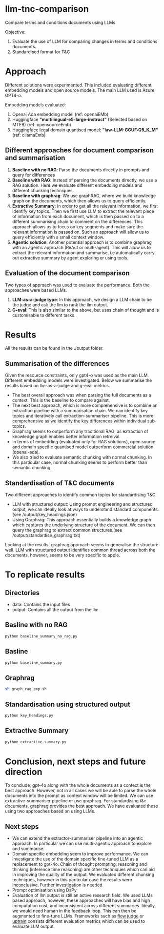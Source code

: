 # llm-tnc-comparison
Compare terms and conditions documents using LLMs

Objective: 
1. Evaluate the use of LLM for comparing changes in terms and conditions documents.
2. Standardised format for T&C 

# Approach

Different solutions were experimented. This included evaluating different embedding models and open source models. The main LLM used is Azure GPT4-o. 

Embedding models evaluated:
1. Openai Ada embedding model (ref: openaiEMb)
2. Huggingface **"multilingual-e5-large-instruct"** (Selected based on MTEB) (ref: opensourceEmb)
3. Huggingface legal domain quantised model: **"law-LLM-GGUF:Q5_K_M"** (ref: ollamaEmb)

## Different approaches for document comparison and summarisation
1. **Baseline with no RAG**: Parse the documents directly in prompts and query for differences
2. **Baseline with RAG**: Instead of parsing the documents directly, we use a RAG solution. Here we evaluate different embedding models and different chunking techniques.
3. **Baseline with graphrag**: We use graphRAG, where we build knowledge graph on the documents, which then allows us to query efficiently.
4. **Extractive Summary**: In order to get all the relevant information, we first identify key topics. Then we first use LLM to extract the relevant piece of information from each document, which is then passed on to a different summarising chain to comment on the differences. This approach allows us to focus on key segments and make sure the relevant information is passed on. Such an approach will allow us to query efficiently with a small context window.
5. **Agentic solution**: Another potential approach is to combine graphrag with an agentic approach (ReAct or multi-agent). This will allow us to extract the relevant information and summarise, i.e automatically carry out extractive summary by agent exploring or using tools.

## Evaluation of the document comparison

Two types of approach was used to evaluate the performance. Both the approaches were based LLMs.
1. **LLM-as-a-judge type**: In this approach, we design a LLM chain to be the judge and ask the llm to rank the llm output.
2. **G-eval**: This is also similar to the above, but uses chain of thought and is customisable to different tasks. 

# Results

All the results can be found in the ./output folder.

## Summarisation of the differences 
Given the resource constraints, only gpt4-o was used as the main LLM. Different embedding models were investigated. Below we summarise the results based on llm-as-a-judge and g-eval metrics.

* The best overall approach was when parsing the full documents as a context. This is the baseline to compare against.
* The next best approach, which is more comprehensive is to combine an extraction pipeline with a summarisation chain. We can identify key topics and iteratively call extraction-summariser pipeline. This is more comprehensive as we identify the key differences within individual sub-topics.
* Graphrag seems to outperform any traditional RAG, as extraction of knowledge graph enables better information retreival. 
* In terms of embedding (evaluated only for RAG solutions), open source and domain specific quantised model outperform commercial solution (openai-ada). 
* We also tried to evaluate semantic chunking with normal chunking. In this particular case, normal chunking seems to perform better than semantic chunking. 


## Standardisation of T&C documents

Two different approaches to identify common topics for standardising T&C:
* LLM with structured output: Using prompt engineering and structured output, we can ideally look at ways to understand standard components. (see /output/key_headings.json)
* Using Graphrag: This approach essentially builds a knowledge graph which captures the underlying structure of the document. We can then query the graphrag to extract common structures.(see /output/standardise_graphrag.txt)

Looking at the results, graphrag approach seems to generalise the structure well. LLM with structured output identifies common thread across both the documents, however, seems to be very specific to apple.

# To replicate results

## Directories
- data: Contains the input files
- output: Contains all the output from the llm 

## Basline with no RAG
 ```python 
 python baseline_summary_no_rag.py
 ```

## Basline
 ```python 
 python baseline_summary.py
 ```
## Graphrag
```sh
sh graph_rag_exp.sh
```

## Standardisation using structured output
```python
python key_headings.py
```

## Extractive Summary
```python
python extractive_summary.py
```

# Conclusion, next steps and future direction

To conclude, gpt-4o along with the whole documents as a context is the best approach. However, not in all cases we will be able to parse the whole documents into the prompt as context window will be limited. We can use extractive-summariser pipeline or use graphrag. For standardising t&c documents, graphrag provides the best approach. We have evaluated these using two approaches based on using LLMs. 

## Next steps
- We can extend the extractor-summariser pipeline into an agentic approach. In particular we can use multi-agentic approach to explore and summarise. 
- Domain specific embedding seem to improve performance. We can investigate the use of the domain specific fine-tuned LLM as a replacement to gpt-4o. Chain of thought prompting, reasoning and thinking (inference time reasoning) are other techniques which can aid in improving the quality of the output. We evaluated different chunking techniques, however in this paritcular case the results were inconclusive. Further investigation is needed.
- Prompt optimisation using DsPy
- Evaluation of llm output is still an active research field. We used LLMs based approach, however, these approaches will have bias and high computation cost, and inconsistent across different summaries. Ideally, we would need human in the feedback loop. This can then be augmented to fine-tune LLMs. Frameworks such as [flow judge](https://www.flow-ai.com/judge) or [uptrain](https://uptrain.ai/) consists different evaluation metrics which can be used to evaluate LLM output.

